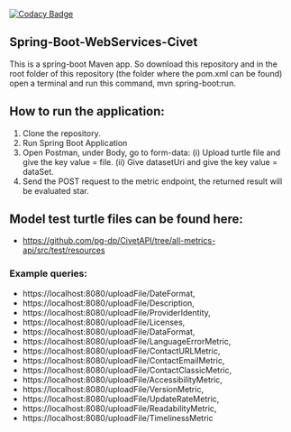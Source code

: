 [![Codacy Badge](https://app.codacy.com/project/badge/Grade/90ef5ca5918242e9bba1859d96c06110)](https://www.codacy.com/gh/pg-dp/civet?utm_source=github.com&amp;utm_medium=referral&amp;utm_content=pg-dp/civet&amp;utm_campaign=Badge_Grade)

## Spring-Boot-WebServices-Civet

This is a spring-boot Maven app. So download this repository and in the root folder of this repository (the folder where the pom.xml can be found) open a terminal and run this command, mvn spring-boot:run.

## How to run the application:
1. Clone the repository.
2. Run Spring Boot Application
3. Open Postman, under Body, go to form-data:
(i) Upload turtle file and give the key value = file.
(ii) Give datasetUri and give the key value = dataSet.
4. Send the POST request to the metric endpoint, the returned result will be evaluated star.

## Model test turtle files can be found here:
- https://github.com/pg-dp/CivetAPI/tree/all-metrics-api/src/test/resources

### Example queries:
- https://localhost:8080/uploadFile/DateFormat,
- https://localhost:8080/uploadFile/Description,
- https://localhost:8080/uploadFile/ProviderIdentity,
- https://localhost:8080/uploadFile/Licenses,
- https://localhost:8080/uploadFile/DataFormat,
- https://localhost:8080/uploadFile/LanguageErrorMetric,
- https://localhost:8080/uploadFile/ContactURLMetric,
- https://localhost:8080/uploadFile/ContactEmailMetric,
- https://localhost:8080/uploadFile/ContactClassicMetric,
- https://localhost:8080/uploadFile/AccessibilityMetric,
- https://localhost:8080/uploadFile/VersionMetric,
- https://localhost:8080/uploadFile/UpdateRateMetric,
- https://localhost:8080/uploadFile/ReadabilityMetric,
- https://localhost:8080/uploadFile/TimelinessMetric
